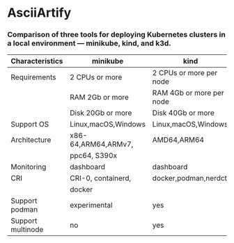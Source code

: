 # AsciiArtify
### Comparison of three tools for deploying Kubernetes clusters in a local environment — minikube, kind, and k3d.

| Characteristics   |       minikube      |           kind           |            k3d           |
| ----------------- | ------------------- |------------------------- |------------------------- |
| Requirements      | 2 CPUs or more      | 2 CPUs or more per node  | 2 CPUs or more per node  |
|                   | RAM 2Gb or more     | RAM 4Gb or more per node | RAM 4Gb or more per node |
|                   | Disk 20Gb or more   | Disk 40Gb or more        | Disk 20Gb or more        |
| Support OS        | Linux,macOS,Windows | Linux,macOS,Windows      | Linux,macOS,Windows      |
| Architecture      | x86-64,ARM64,ARMv7, | AMD64,ARM64              | AMD64,ARM, ARM64,386     |
|                   | ppc64, S390x        |                          |                          |
| Monitoring        | dashboard           | dashboard                | dashboard                |
| CRI               | CRI-0, containerd,  | docker,podman,nerdctl    | docker,podman            |
|                   | docker              |                          |                          |
| Support podman    | experimental        | yes                      |  yes                     |
| Support multinode | no                  | yes                      |  yes                     |
